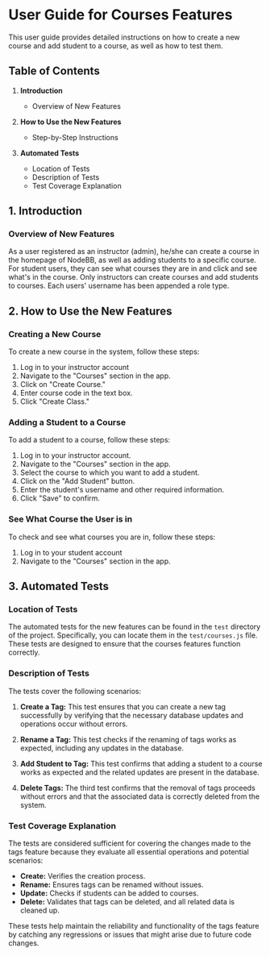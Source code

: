 # User Guide for Courses Features

This user guide provides detailed instructions on how to create a new course and add student to a course, as well as how to test them. 

## Table of Contents

1. **Introduction**
   - Overview of New Features
   
2. **How to Use the New Features**
   - Step-by-Step Instructions

3. **Automated Tests**
   - Location of Tests
   - Description of Tests
   - Test Coverage Explanation

## 1. Introduction

### Overview of New Features

As a user registered as an instructor (admin), he/she can create a course in the homepage of NodeBB, as well as adding students to a specific course. For student users, they can see what courses they are in and click and see what's in the course. Only instructors can create courses and add students to courses. Each users' username has been appended a role type.

## 2. How to Use the New Features

### Creating a New Course

To create a new course in the system, follow these steps: 

1. Log in to your instructor account 
2. Navigate to the "Courses" section in the app.
3. Click on "Create Course."
4. Enter course code in the text box.
5. Click "Create Class."

### Adding a Student to a Course

To add a student to a course, follow these steps:

1. Log in to your instructor account.
2. Navigate to the "Courses" section in the app.
3. Select the course to which you want to add a student.
4. Click on the "Add Student" button.
5. Enter the student's username and other required information.
6. Click "Save" to confirm.

### See What Course the User is in

To check and see what courses you are in, follow these steps: 

1. Log in to your student account 
2. Navigate to the "Courses" section in the app.

## 3. Automated Tests

### Location of Tests

The automated tests for the new features can be found in the `test` directory of the project. Specifically, you can locate them in the `test/courses.js` file. These tests are designed to ensure that the courses features function correctly.

### Description of Tests

The tests cover the following scenarios:

1. **Create a Tag:** This test ensures that you can create a new tag successfully by verifying that the necessary database updates and operations occur without errors.

2. **Rename a Tag:** This test checks if the renaming of tags works as expected, including any updates in the database.

3. **Add Student to Tag:** This test confirms that adding a student to a course works as expected and the related updates are present in the database.

4. **Delete Tags:** The third test confirms that the removal of tags proceeds without errors and that the associated data is correctly deleted from the system.

### Test Coverage Explanation

The tests are considered sufficient for covering the changes made to the tags feature because they evaluate all essential operations and potential scenarios:

- **Create:** Verifies the creation process.
- **Rename:** Ensures tags can be renamed without issues.
- **Update:** Checks if students can be added to courses.
- **Delete:** Validates that tags can be deleted, and all related data is cleaned up.

These tests help maintain the reliability and functionality of the tags feature by catching any regressions or issues that might arise due to future code changes.
